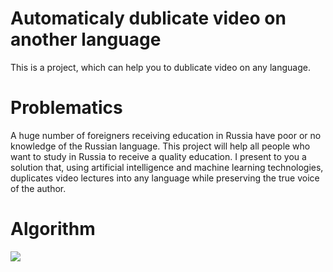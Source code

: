 # Automaticaly dublicate video on another language

This is a project, which can help you to dublicate video on any language.

# Problematics

A huge number of foreigners receiving education in Russia have poor or no knowledge of the Russian language. This project will help all people who want to study in Russia to receive a quality education. I present to you a solution that, using artificial intelligence and machine learning technologies, duplicates video lectures into any language while preserving the true voice of the author.

# Algorithm

![](https://i.imgur.com/RbkfcuZ.png)
